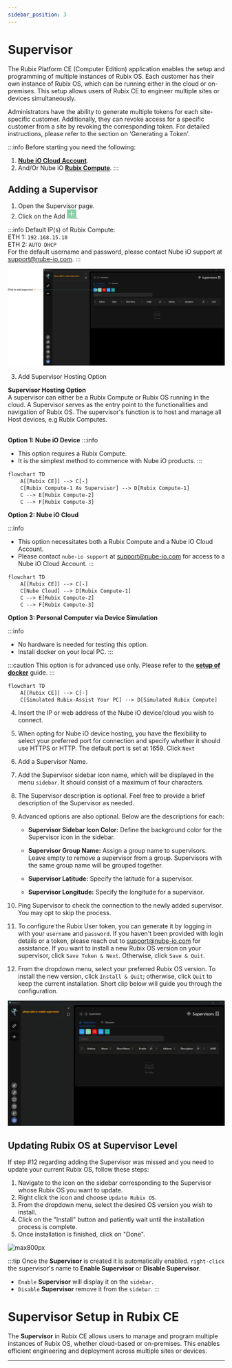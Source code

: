 ```yaml
---
sidebar_position: 3
---
```


# Supervisor

The Rubix Platform CE (Computer Edition) application enables the setup and programming of multiple 
instances of Rubix OS. Each customer has their own instance of Rubix OS, which can be running
either in the cloud or on-premises. This setup allows users of Rubix CE to engineer multiple sites or 
devices simultaneously.

Administrators have the ability to generate multiple tokens for each site-specific customer. Additionally, 
they can revoke access for a specific customer from a site by revoking the corresponding token. For 
detailed instructions, please refer to the section on 'Generating a Token'.

:::info Before starting you need the following:
1. **[Nube iO Cloud Account](docker.md#nube-io-cloud-account)**.
2. And/Or Nube iO **[Rubix Compute](../../hardware/controllers/supervisors/rubix-compute/user-manual.md)**.
:::

## Adding a Supervisor

1. Open the Supervisor page.
2. Click on the Add ![add-button.png](../img/apps/add-button.png).

:::info Default IP(s) of Rubix Compute:<br/>
ETH 1: `192.168.15.10` <br/>
ETH 2: `AUTO DHCP` <br/>
For the default username and password, please contact Nube iO support at support@nube-io.com. 
:::

![max800px](../img/apps/add-supervisor-1.png)


3. Add Supervisor Hosting Option <br/>

**Supervisor Hosting Option**
<br/>A supervisor can either be a Rubix Compute or Rubix OS running in the cloud. A Supervisor serves as the entry point to the functionalities and navigation of Rubix OS. The supervisor's function is to host and manage all Host devices, e.g Rubix Computes. <br/><br/>

**Option 1: Nube iO Device**
:::info
* This option requires a Rubix Compute.
* It is the simplest method to commence with Nube iO products.
:::

```mermaid
flowchart TD
    A[[Rubix CE]] --> C[-]
    C[Rubix Compute-1 As Supervisor] --> D[Rubix Compute-1]
    C --> E[Rubix Compute-2]
    C --> F[Rubix Compute-3]
```
**Option 2: Nube iO Cloud**

:::info
* This option necessitates both a Rubix Compute and a Nube iO Cloud Account.
* Please contact `nube-io support` at support@nube-io.com for access to a Nube iO Cloud Account.
:::

```mermaid
flowchart TD
    A[[Rubix CE]] --> C[-]
    C[Nube Cloud] --> D[Rubix Compute-1]
    C --> E[Rubix Compute-2]
    C --> F[Rubix Compute-3]
```

**Option 3: Personal Computer via Device Simulation**

:::info
* No hardware is needed for testing this option.
* Install docker on your local PC.
:::

:::caution
This option is for advanced use only. Please refer to the **[setup of docker](docker.md)** guide.
:::

```mermaid
flowchart TD
    A[[Rubix CE]] --> C[-]
    C[Simulated Rubix-Assist Your PC] --> D[Simulated Rubix Compute]
```

4. Insert the IP or web address of the Nube iO device/cloud you wish to connect.

5. When opting for Nube iO device hosting, you have the flexibility to select your preferred port for connection and specify whether it should use HTTPS or HTTP. The default port is set at 1659. Click `Next`

6. Add a Supervisor Name.

7. Add the Supervisor sidebar icon name, which will be displayed in the menu `sidebar`. It should consist of a maximum of four characters.

8. The Supervisor description is optional. Feel free to provide a brief description of the Supervisor as needed.

9. Advanced options are also optional. Below are the descriptions for each:

    * **Supervisor Sidebar Icon Color:** Define the background color for the Supervisor icon in the sidebar.

    * **Supervisor Group Name:** Assign a group name to supervisors. Leave empty to remove a supervisor from a group. Supervisors with the same group name will be grouped together.

    * **Supervisor Latitude:** Specify the latitude for a supervisor.

    * **Supervisor Longitude:** Specify the longitude for a supervisor.

10. Ping Supervisor to check the connection to the newly added supervisor. You may opt to skip the process.
11. To configure the Rubix User token, you can generate it by logging in with your `username` and `password`. If you haven't been provided with login details or a token, please reach out to <u>support@nube-io.com</u> for assistance. If you want to install a new Rubix OS version on your supervisor, click `Save Token & Next`. Otherwise, click `Save & Quit`.
12. From the dropdown menu, select your preferred Rubix OS version. To install the new version, click `Install & Quit`; otherwise, click `Quit` to keep the current installation.
Short clip below will guide you through the configuration.

![max800px](img/adding-supervisor.gif)

## Updating Rubix OS at Supervisor Level
If step #12 regarding adding the Supervisor was missed and you need to update your current Rubix OS, follow these steps:
1. Navigate to the icon on the sidebar corresponding to the Supervisor whose Rubix OS you want to update.
2. Right click the icon and choose `Update Rubix OS`.
3. From the dropdown menu, select the desired OS version you wish to install.
4. Click on the "Install" button and patiently wait until the installation process is complete.
5. Once installation is finished, click on "Done".

![max800px](img/rubix-os-update.gif)

:::tip
Once the  **Supervisor** is created it is automatically enabled. `right-click` the supervisor's name to **Enable Supervisor** or **Disable Supervisor**.

- `Enable` **Supervisor** will display it on the `sidebar`.
- `Disable` **Supervisor** remove it from the `sidebar`.
:::


# Supervisor Setup in Rubix CE

The **Supervisor** in Rubix CE allows users to manage and program multiple instances of Rubix OS, whether cloud-based or on-premises. This enables efficient engineering and deployment across multiple sites or devices.

---


